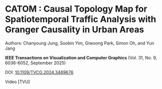 # CATOM : Causal Topology Map for Spatiotemporal Traffic Analysis with Granger Causality in Urban Areas 

Authors: Chanyoung Jung, Soobin Yim, Giwoong Park, Simon Oh, and Yun Jang

**IEEE Transactions on Visualization and Computer Graphics** (Vol. 31, No. 9, 6036-6052, September 2025)

DOI: [10.1109/TVCG.2024.3489676](https://ieeexplore.ieee.org/document/10740670)


Video
[TVU]
